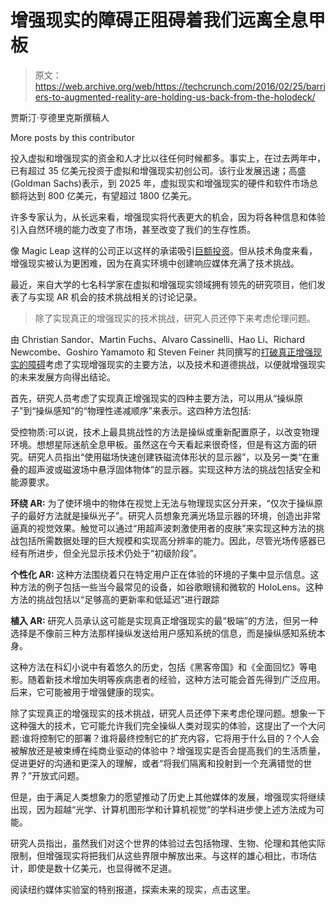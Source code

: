 # 增强现实的障碍正阻碍着我们远离全息甲板 

> 原文：<https://web.archive.org/web/https://techcrunch.com/2016/02/25/barriers-to-augmented-reality-are-holding-us-back-from-the-holodeck/>

贾斯汀·亨德里克斯撰稿人

More posts by this contributor

投入虚拟和增强现实的资金和人才比以往任何时候都多。事实上，在过去两年中，已有超过 35 亿美元投资于虚拟和增强现实初创公司。该行业发展迅速；高盛(Goldman Sachs)表示，到 2025 年，虚拟现实和增强现实的硬件和软件市场总额将达到 800 亿美元，有望超过 1800 亿美元。

许多专家认为，从长远来看，增强现实将代表更大的机会，因为将各种信息和体验引入自然环境的能力改变了市场，甚至改变了我们的生存性质。

像 Magic Leap 这样的公司正以这样的承诺吸引[巨额投资](https://web.archive.org/web/20221209102509/https://beta.techcrunch.com/2015/12/09/augmented-reality-company-magic-leap-raising-827-million/)。但从技术角度来看，增强现实被认为更困难，因为在真实环境中创建响应媒体充满了技术挑战。

最近，来自大学的七名科学家在虚拟和增强现实领域拥有领先的研究项目，他们发表了与实现 AR 机会的技术挑战相关的讨论记录。

> 除了实现真正的增强现实的技术挑战，研究人员还停下来考虑伦理问题。

由 Christian Sandor、Martin Fuchs、Alvaro Cassinelli、Hao Li、Richard Newcombe、Goshiro Yamamoto 和 Steven Feiner 共同撰写的[打破真正增强现实的障碍](https://web.archive.org/web/20221209102509/http://arxiv.org/pdf/1512.05471v1.pdf)考虑了实现增强现实的主要方法，以及技术和道德挑战，以便就增强现实的未来发展方向得出结论。

首先，研究人员考虑了实现真正增强现实的四种主要方法，可以用从“操纵原子”到“操纵感知”的“物理性递减顺序”来表示。这四种方法包括:

受控物质:可以说，技术上最具挑战性的方法是操纵或重新配置原子，以改变物理环境。想想星际迷航全息甲板。虽然这在今天看起来很奇怪，但是有这方面的研究。研究人员指出“使用磁场快速创建铁磁流体形状的显示器”，以及另一类“在重叠的超声波或磁波场中悬浮固体物体”的显示器。实现这种方法的挑战包括安全和能源要求。

**环绕 AR:** 为了使环境中的物体在视觉上无法与物理现实区分开来，“仅次于操纵原子的最好方法就是操纵光子”。研究人员想象充满光场显示器的环境，创造出非常逼真的视觉效果。触觉可以通过“用超声波刺激使用者的皮肤”来实现这种方法的挑战包括所需数据处理的巨大规模和实现高分辨率的能力。因此，尽管光场传感器已经有所进步，但全光显示技术仍处于“初级阶段”。

**个性化 AR:** 这种方法围绕着只在特定用户正在体验的环境的子集中显示信息。这种方法的例子包括一些当今最常见的设备，如谷歌眼镜和微软的 HoloLens。这种方法的挑战包括以“足够高的更新率和低延迟”进行跟踪

**植入 AR:** 研究人员承认这可能是实现真正增强现实的最“极端”的方法，但另一种选择是不像前三种方法那样操纵发送给用户感知系统的信息，而是操纵感知系统本身。

这种方法在科幻小说中有着悠久的历史，包括《黑客帝国》和《全面回忆》等电影。随着新技术增加失明等疾病患者的经验，这种方法可能会首先得到广泛应用。后来，它可能被用于增强健康的现实。

除了实现真正的增强现实的技术挑战，研究人员还停下来考虑伦理问题。想象一下这种强大的技术，它可能允许我们完全操纵人类对现实的体验，这提出了一个大问题:谁将控制它的部署？谁将最终控制它的扩充内容，它将用于什么目的？个人会被解放还是被束缚在纯商业驱动的体验中？增强现实是否会提高我们的生活质量，促进更好的沟通和更深入的理解，或者“将我们隔离和投射到一个充满错觉的世界？”开放式问题。

但是，由于满足人类想象力的愿望推动了历史上其他媒体的发展，增强现实将继续出现，因为超越“光学、计算机图形学和计算机视觉”的学科进步使上述方法成为可能。

研究人员指出，虽然我们对这个世界的体验过去包括物理、生物、伦理和其他实际限制，但增强现实将把我们从这些界限中解放出来。与这样的雄心相比，市场估计，即使是数十亿美元，也显得微不足道。

阅读纽约媒体实验室的特别报道，探索未来的现实，点击这里。